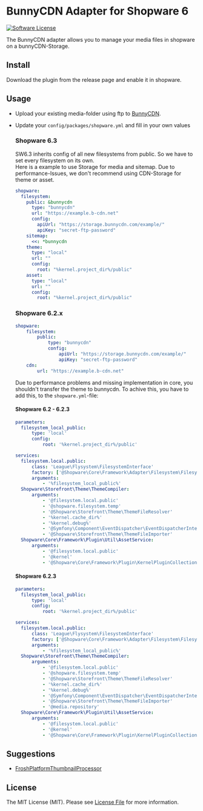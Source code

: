 # BunnyCDN Adapter for Shopware 6

[![Software License](https://img.shields.io/badge/license-MIT-brightgreen.svg?style=flat-square)](LICENSE.md)

The BunnyCDN adapter allows you to manage your media files in shopware on a bunnyCDN-Storage.


## Install

Download the plugin from the release page and enable it in shopware.

## Usage
- Upload your existing media-folder using ftp to [BunnyCDN](https://support.bunnycdn.com/hc/en-us/articles/115003780169-How-to-upload-and-access-files-from-your-Storage-Zone).
- Update your `config/packages/shopware.yml` and fill in your own values
    ### Shopware 6.3
    
    SW6.3 inherits config of all new filesystems from public. So we have to set every filesystem on its own.  
    Here is a example to use Storage for media and sitemap. Due to performance-Issues, we don't recommend using CDN-Storage for theme or asset.

    ```yaml
    shopware:
      filesystem:
        public: &bunnycdn
          type: "bunnycdn"
          url: "https://example.b-cdn.net"
          config:
            apiUrl: "https://storage.bunnycdn.com/example/"
            apiKey: "secret-ftp-password"
        sitemap:
          <<: *bunnycdn
        theme:
          type: "local"
          url: ""
          config:
            root: "%kernel.project_dir%/public"
        asset:
          type: "local"
          url: ""
          config:
            root: "%kernel.project_dir%/public"
    ```
    
    ### Shopware 6.2.x

    ```yaml
    shopware:
        filesystem:
            public:
                type: "bunnycdn"
                config:
                    apiUrl: "https://storage.bunnycdn.com/example/"
                    apiKey: "secret-ftp-password"
        cdn:
            url: "https://example.b-cdn.net"
    ```
    Due to performance problems and missing implementation in core, you shouldn't transfer the theme to bunnycdn. To achive this, you have to add this, to the `shopware.yml`-file:

    #### Shopware 6.2 - 6.2.3
    
    ```yaml
    parameters:
      filesystem_local_public:
          type: 'local'
          config:
              root: '%kernel.project_dir%/public'
    
    services:
      filesystem.local.public:
          class: 'League\Flysystem\FilesystemInterface'
          factory: ['@Shopware\Core\Framework\Adapter\Filesystem\FilesystemFactory', 'factory']
          arguments:
              - '%filesystem_local_public%'
      Shopware\Storefront\Theme\ThemeCompiler:
          arguments:
              - '@filesystem.local.public'
              - '@shopware.filesystem.temp'
              - '@Shopware\Storefront\Theme\ThemeFileResolver'
              - '%kernel.cache_dir%'
              - '%kernel.debug%'
              - '@Symfony\Component\EventDispatcher\EventDispatcherInterface'
              - '@Shopware\Storefront\Theme\ThemeFileImporter'
      Shopware\Core\Framework\Plugin\Util\AssetService:
          arguments:
              - '@filesystem.local.public'
              - '@kernel'
              - '@Shopware\Core\Framework\Plugin\KernelPluginCollection'
    
    ```

    #### Shopware 6.2.3
    
    ```yaml
    parameters:
      filesystem_local_public:
          type: 'local'
          config:
              root: '%kernel.project_dir%/public'
    
    services:
      filesystem.local.public:
          class: 'League\Flysystem\FilesystemInterface'
          factory: ['@Shopware\Core\Framework\Adapter\Filesystem\FilesystemFactory', 'factory']
          arguments:
              - '%filesystem_local_public%'
      Shopware\Storefront\Theme\ThemeCompiler:
          arguments:
              - '@filesystem.local.public'
              - '@shopware.filesystem.temp'
              - '@Shopware\Storefront\Theme\ThemeFileResolver'
              - '%kernel.cache_dir%'
              - '%kernel.debug%'
              - '@Symfony\Component\EventDispatcher\EventDispatcherInterface'
              - '@Shopware\Storefront\Theme\ThemeFileImporter'
              - '@media.repository'
      Shopware\Core\Framework\Plugin\Util\AssetService:
          arguments:
              - '@filesystem.local.public'
              - '@kernel'
              - '@Shopware\Core\Framework\Plugin\KernelPluginCollection'
    
    ```

## Suggestions

- [FroshPlatformThumbnailProcessor](https://github.com/FriendsOfShopware/FroshPlatformThumbnailProcessor)

## License

The MIT License (MIT). Please see [License File](LICENSE) for more information.
